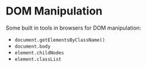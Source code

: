 # DOM Manipulation

Some built in tools in browsers for DOM manipulation:
* `document.getElementsByClassName()`
* `document.body`
* `element.childNodes`
* `element.classList`
